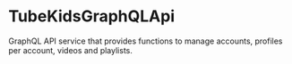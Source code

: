 # TubeKidsGraphQLApi
GraphQL API service that provides functions to manage accounts, profiles per account, videos and playlists.
